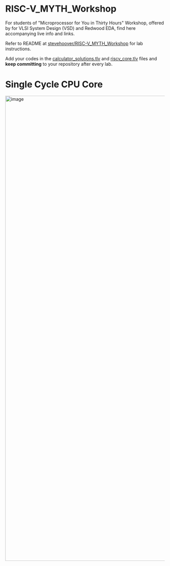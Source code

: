 # RISC-V_MYTH_Workshop

For students of "Microprocessor for You in Thirty Hours" Workshop, offered by for VLSI System Design (VSD) and Redwood EDA, find here accompanying live info and links.

Refer to README at [stevehoover/RISC-V_MYTH_Workshop](https://github.com/stevehoover/RISC-V_MYTH_Workshop) for lab instructions.

Add your codes in the [calculator_solutions.tlv](calculator_solutions.tlv) and [riscv_core.tlv](riscv_cpu_core/riscv_core.tlv) files and **keep committing** to your repository after every lab.

# Single Cycle CPU Core
<img width="1470" alt="image" src="https://github.com/RISCV-MYTH-WORKSHOP/riscv-myth-workshop-sep23-kohshi54/assets/80312261/f881e894-f548-4b26-9a76-ba24ce3b232d">
